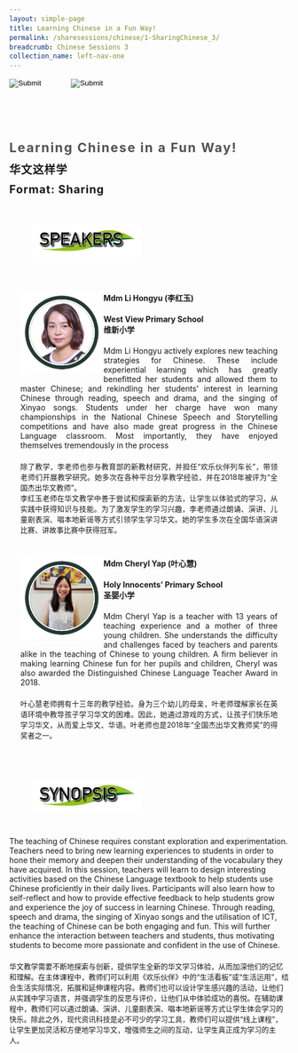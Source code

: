 ```yaml
---
layout: simple-page
title: Learning Chinese in a Fun Way!
permalink: /sharesessions/chinese/1-SharingChinese_3/
breadcrumb: Chinese Sessions 3
collection_name: left-nav-one
---
```




<input type="image" name="btnBack" id="btnBack" onclick="goBack()" src="/images/btnBack.png" style="height:70px;">
<input type="image" name="btnRegister" id="btnRegister" src="/images/btnClosed.png"
    style="height:70px;padding-left: 50px;" />

<link href="/misc/bootstrap.min.css" rel="stylesheet" />
<link href="/misc/Site.css" rel="stylesheet" />
<style>
    .divSPMain {
        padding: 20px;
        padding-top: 20px;
        text-align: justify;
        border-radius: 20px;
    }
    .divSPInfo {
        padding-top: 1px;
    }
</style>

<div id="PanelSess">
    <div class="col-md-12" style="padding-top: 40px;">
        <b>
            <span id="lblTitle_EL" style="font-weight: bold; font-size: 23px; letter-spacing: 2px; color: #525252">
                Learning Chinese in a Fun Way!</span></b>
    </div>
    <div class="col-md-12" style="padding-top: 10px;">
        <span id="lblTitle_OL" style="font-weight: bold; font-size: 20px; letter-spacing: 1px;">
        华文这样学</span>
    </div>
    <div class="col-md-12" style="padding-top: 10px;">
        <span id="tblFormat" style="font-weight: bold; font-size: 20px; letter-spacing: 1px;"><b>Format:</b>
            Sharing</span>
    </div>
    <div class="row divSPMain">
        <h2 style="text-decoration: underline; padding-left: 20px;">
            <img src="/images/sessions/HDerSpeakers.png" style="height: 60px;width:199px;" /></h2>
        <div class="col-md-2">
        </div>
    </div>
<div class="row divSPMain">
                            <div class="col-md-2">
                                <img id="RptSpeaker_Img_0" src="/images/sessions/C61.png" style="float: left; width: 150px;" />
                            </div>
                            <div class="divSPInfo col-md-10">
                                <div class="col-md-12" style="font-weight: bold;">
                                    <span id="RptSpeaker_lblName_0">Mdm Li Hongyu (李红玉)</span>
                                </div>
                                <div class="col-md-12" style="padding-top: 20px; font-weight: bold;">
                                    <span id="RptSpeaker_lblOrg_EL_0">West View Primary School</span>
                                </div>
                                <div class="col-md-12" style="font-weight: bold;">
                                    <span id="RptSpeaker_lblOrg_OL_0">维新小学</span>
                                </div>
                                <div class="col-md-12" style="padding-top: 20px;">
                                    <span id="RptSpeaker_Label1_0">Mdm Li Hongyu actively explores new teaching strategies for Chinese. These include experiential learning which has greatly benefitted her students and allowed them to master Chinese; and rekindling her students' interest in learning Chinese through reading, speech and drama, and the singing of Xinyao songs. Students under her charge have won many championships in the National Chinese Speech and Storytelling competitions and have also made great progress in the Chinese Language classroom. Most importantly, they have enjoyed themselves tremendously in the process</span>
                                </div>
                                <div class="col-md-12" style="padding-top: 20px; font-size: 13px;">
                                    <span id="RptSpeaker_Label2_0">除了教学，李老师也参与教育部的新教材研究，并担任“欢乐伙伴列车长”，带领老师们开展教学研究。她多次在各种平台分享教学经验，并在2018年被评为“全国杰出华文教师”。<br/> 李红玉老师在华文教学中善于尝试和探索新的方法，让学生以体验式的学习，从实践中获得知识与技能。为了激发学生的学习兴趣，李老师通过朗诵、演讲、儿童剧表演、唱本地新谣等方式引领学生学习华文。她的学生多次在全国华语演讲比赛、讲故事比赛中获得冠军。</span>
                                </div>
                            </div>
                        </div>
                        <div class="row divSPMain">
                            <div class="col-md-2">
                                <img id="RptSpeaker_Img_1" src="/images/sessions/C62.png" style="float: left; width: 150px;" />
                            </div>
                            <div class="divSPInfo col-md-10">
                                <div class="col-md-12" style="font-weight: bold;">
                                    <span id="RptSpeaker_lblName_1">Mdm Cheryl Yap (叶心慧)</span>
                                </div>
                                <div class="col-md-12" style="padding-top: 20px; font-weight: bold;">
                                    <span id="RptSpeaker_lblOrg_EL_1">Holy Innocents’ Primary School</span>
                                </div>
                                <div class="col-md-12" style="font-weight: bold;">
                                    <span id="RptSpeaker_lblOrg_OL_1">圣婴小学</span>
                                </div>
                                <div class="col-md-12" style="padding-top: 20px;">
                                    <span id="RptSpeaker_Label1_1">Mdm Cheryl Yap is a teacher with 13 years of teaching experience and a mother of three young children. She understands the difficulty and challenges faced by teachers and parents alike in the teaching of Chinese to young children.   A firm believer in making learning Chinese fun for her pupils and children, Cheryl was also awarded the Distinguished Chinese Language Teacher Award in 2018.</span>
                                </div>
                                <div class="col-md-12" style="padding-top: 20px; font-size: 13px;">
                                    <span id="RptSpeaker_Label2_1">叶心慧老师拥有十三年的教学经验。身为三个幼儿的母亲，叶老师理解家长在英语环境中教导孩子学习华文的困难。因此，她通过游戏的方式，让孩子们快乐地学习华文，从而爱上华文、华语。叶老师也是2018年“全国杰出华文教师奖”的得奖者之一。</span>
                                </div>
                            </div>
                        </div>
    <div class="row divSPMain">
        <h2 style="text-decoration: underline; padding-left: 20px;">
            <img src="/images/sessions/HderSynopsis.png" style="height: 60px;width:199px;" /></h2>
        <div class="col-md-2">
        </div>
    </div>
    <div class="col-md-2">
    </div>
    <div class="divSPInfo col-md-10">
                        <div class="col-md-12">
                            <span id="lblSynosis_EL">The teaching of Chinese requires constant exploration and experimentation.  Teachers need to bring new learning experiences to students in order to hone their memory and deepen their understanding of the vocabulary they have acquired.  In this session, teachers will learn to design interesting activities based on the Chinese Language textbook to help students use Chinese proficiently in their daily lives.  Participants will also learn how to self-reflect and how to provide effective feedback to help students grow and experience the joy of success in learning Chinese.  Through reading, speech and drama, the singing of Xinyao songs and the utilisation of ICT, the teaching of Chinese can be both engaging and fun.  This will further enhance the interaction between teachers and students, thus motivating students to become more passionate and confident in the use of Chinese. </span>
                        </div>
                        <div class="col-md-12" style="padding-top: 20px; font-size: 13px;">
                            <span id="lblSynosis_OL">华文教学需要不断地探索与创新，提供学生全新的华文学习体验，从而加深他们的记忆和理解。在主体课程中，教师们可以利用《欢乐伙伴》中的“生活看板”或“生活运用”，结合生活实际情况，拓展和延伸课程内容。教师们也可以设计学生感兴趣的活动，让他们从实践中学习语言，并强调学生的反思与评价，让他们从中体验成功的喜悦。在辅助课程中，教师们可以通过朗诵、演讲、儿童剧表演、唱本地新谣等方式让学生体会学习的快乐。除此之外，现代资讯科技是必不可少的学习工具，教师们可以提供“线上课程”，让学生更加灵活和方便地学习华文，增强师生之间的互动，让学生真正成为学习的主人。</span>
                        </div>
                    </div>

</div>
